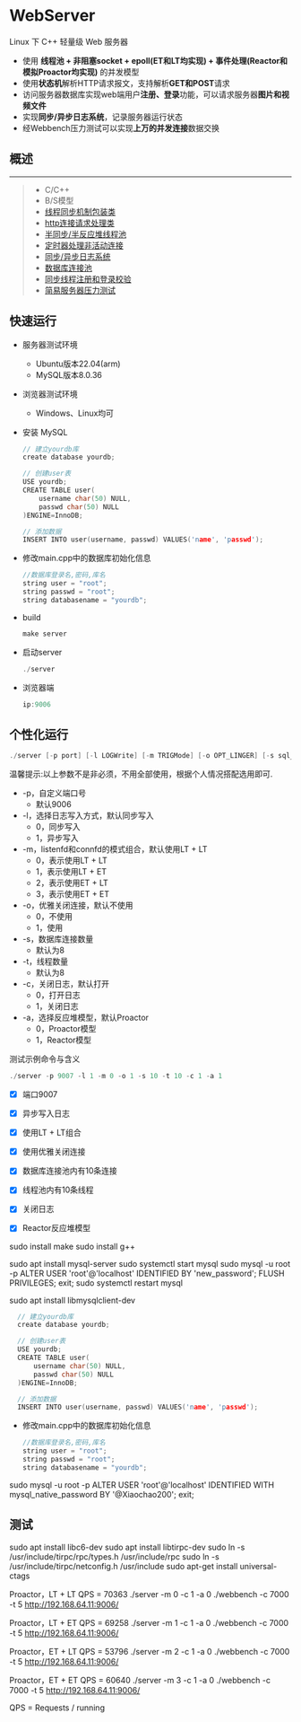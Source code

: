 WebServer
=========

Linux 下 C++ 轻量级 Web 服务器

* 使用 **线程池 + 非阻塞socket + epoll(ET和LT均实现) + 事件处理(Reactor和模拟Proactor均实现)** 的并发模型
* 使用**状态机**解析HTTP请求报文，支持解析**GET和POST**请求
* 访问服务器数据库实现web端用户**注册、登录**功能，可以请求服务器**图片和视频文件**
* 实现**同步/异步日志系统**，记录服务器运行状态
* 经Webbench压力测试可以实现**上万的并发连接**数据交换

## 概述

---

> * C/C++
> * B/S模型
> * [线程同步机制包装类](https://github.com/qinguoyi/TinyWebServer/tree/master/lock)
> * [http连接请求处理类](https://github.com/qinguoyi/TinyWebServer/tree/master/http)
> * [半同步/半反应堆线程池](https://github.com/qinguoyi/TinyWebServer/tree/master/threadpool)
> * [定时器处理非活动连接](https://github.com/qinguoyi/TinyWebServer/tree/master/timer)
> * [同步/异步日志系统 ](https://github.com/qinguoyi/TinyWebServer/tree/master/log)
> * [数据库连接池](https://github.com/qinguoyi/TinyWebServer/tree/master/CGImysql)
> * [同步线程注册和登录校验](https://github.com/qinguoyi/TinyWebServer/tree/master/CGImysql)
> * [简易服务器压力测试](https://github.com/qinguoyi/TinyWebServer/tree/master/test_presure)

快速运行
--------

* 服务器测试环境

  * Ubuntu版本22.04(arm)
  * MySQL版本8.0.36

* 浏览器测试环境

  * Windows、Linux均可

* 安装 MySQL

  ```C++
  // 建立yourdb库
  create database yourdb;

  // 创建user表
  USE yourdb;
  CREATE TABLE user(
      username char(50) NULL,
      passwd char(50) NULL
  )ENGINE=InnoDB;

  // 添加数据
  INSERT INTO user(username, passwd) VALUES('name', 'passwd');
  ```
* 修改main.cpp中的数据库初始化信息

  ```C++
  //数据库登录名,密码,库名
  string user = "root";
  string passwd = "root";
  string databasename = "yourdb";
  ```
* build

  ```C++
  make server
  ```
* 启动server

  ```C++
  ./server
  ```
* 浏览器端

  ```C++
  ip:9006
  ```

个性化运行
----------

```C++
./server [-p port] [-l LOGWrite] [-m TRIGMode] [-o OPT_LINGER] [-s sql_num] [-t thread_num] [-c close_log] [-a actor_model]
```

温馨提示:以上参数不是非必须，不用全部使用，根据个人情况搭配选用即可.

* -p，自定义端口号
  * 默认9006
* -l，选择日志写入方式，默认同步写入
  * 0，同步写入
  * 1，异步写入
* -m，listenfd和connfd的模式组合，默认使用LT + LT
  * 0，表示使用LT + LT
  * 1，表示使用LT + ET
  * 2，表示使用ET + LT
  * 3，表示使用ET + ET
* -o，优雅关闭连接，默认不使用
  * 0，不使用
  * 1，使用
* -s，数据库连接数量
  * 默认为8
* -t，线程数量
  * 默认为8
* -c，关闭日志，默认打开
  * 0，打开日志
  * 1，关闭日志
* -a，选择反应堆模型，默认Proactor
  * 0，Proactor模型
  * 1，Reactor模型

测试示例命令与含义

```C++
./server -p 9007 -l 1 -m 0 -o 1 -s 10 -t 10 -c 1 -a 1
```

- [X] 端口9007
- [X] 异步写入日志
- [X] 使用LT + LT组合
- [X] 使用优雅关闭连接
- [X] 数据库连接池内有10条连接
- [X] 线程池内有10条线程
- [X] 关闭日志
- [X] Reactor反应堆模型



sudo install make
sudo install g++

sudo apt install mysql-server
sudo systemctl start mysql
sudo mysql -u root -p
ALTER USER 'root'@'localhost' IDENTIFIED BY 'new_password';
FLUSH PRIVILEGES;
exit;
sudo systemctl restart mysql

sudo apt install libmysqlclient-dev

```C++
  // 建立yourdb库
  create database yourdb;

  // 创建user表
  USE yourdb;
  CREATE TABLE user(
      username char(50) NULL,
      passwd char(50) NULL
  )ENGINE=InnoDB;

  // 添加数据
  INSERT INTO user(username, passwd) VALUES('name', 'passwd');
  ```


* 修改main.cpp中的数据库初始化信息

  ```C++
  //数据库登录名,密码,库名
  string user = "root";
  string passwd = "root";
  string databasename = "yourdb";
  ```

sudo mysql -u root -p
ALTER USER 'root'@'localhost' IDENTIFIED WITH mysql_native_password BY '@Xiaochao200';
exit;


## 测试

sudo apt install libc6-dev
sudo apt install libtirpc-dev
sudo ln -s /usr/include/tirpc/rpc/types.h /usr/include/rpc
sudo ln -s /usr/include/tirpc/netconfig.h /usr/include
sudo apt-get install universal-ctags


Proactor，LT + LT
QPS = 70363
./server -m 0 -c 1 -a 0
./webbench -c 7000 -t 5 http://192.168.64.11:9006/

Proactor，LT + ET
QPS = 69258
./server -m 1 -c 1 -a 0
./webbench -c 7000 -t 5 http://192.168.64.11:9006/


Proactor，ET + LT
QPS = 53796
./server -m 2 -c 1 -a 0
./webbench -c 7000 -t 5 http://192.168.64.11:9006/


Proactor，ET + ET
QPS = 60640
./server -m 3 -c 1 -a 0
./webbench -c 7000 -t 5 http://192.168.64.11:9006/

QPS = Requests / running